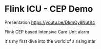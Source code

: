# Flink ICU - CEP Demo

Presentation https://youtu.be/DkmQy8Nut84

Flink CEP based Intensive Care Unit alarm

It's my first dive into the world of a rising star
